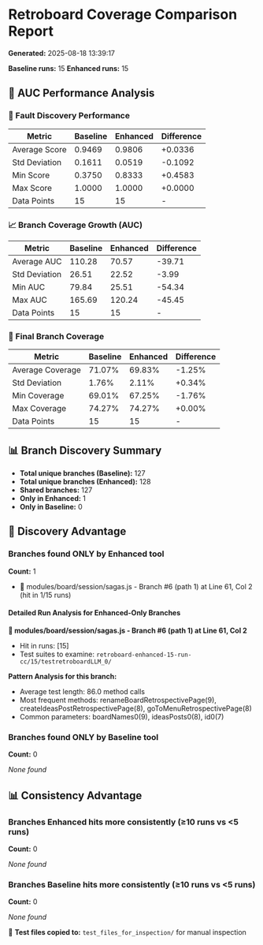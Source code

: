 # Retroboard Coverage Comparison Report

**Generated:** 2025-08-18 13:39:17

**Baseline runs:** 15
**Enhanced runs:** 15

## 🚀 AUC Performance Analysis

### 🎯 Fault Discovery Performance

| Metric | Baseline | Enhanced | Difference |
|--------|----------|----------|------------|
| Average Score | 0.9469 | 0.9806 | +0.0336 |
| Std Deviation | 0.1611 | 0.0519 | -0.1092 |
| Min Score | 0.3750 | 0.8333 | +0.4583 |
| Max Score | 1.0000 | 1.0000 | +0.0000 |
| Data Points | 15 | 15 | - |

### 📈 Branch Coverage Growth (AUC)

| Metric | Baseline | Enhanced | Difference |
|--------|----------|----------|------------|
| Average AUC | 110.28 | 70.57 | -39.71 |
| Std Deviation | 26.51 | 22.52 | -3.99 |
| Min AUC | 79.84 | 25.51 | -54.34 |
| Max AUC | 165.69 | 120.24 | -45.45 |
| Data Points | 15 | 15 | - |

### 🎯 Final Branch Coverage

| Metric | Baseline | Enhanced | Difference |
|--------|----------|----------|------------|
| Average Coverage | 71.07% | 69.83% | -1.25% |
| Std Deviation | 1.76% | 2.11% | +0.34% |
| Min Coverage | 69.01% | 67.25% | -1.76% |
| Max Coverage | 74.27% | 74.27% | +0.00% |
| Data Points | 15 | 15 | - |

## 📊 Branch Discovery Summary

- **Total unique branches (Baseline):** 127
- **Total unique branches (Enhanced):** 128
- **Shared branches:** 127
- **Only in Enhanced:** 1
- **Only in Baseline:** 0

## 🎯 Discovery Advantage

### Branches found ONLY by Enhanced tool
**Count:** 1

- 📂 modules/board/session/sagas.js - Branch #6 (path 1) at Line 61, Col 2 (hit in 1/15 runs)

#### Detailed Run Analysis for Enhanced-Only Branches

**📂 modules/board/session/sagas.js - Branch #6 (path 1) at Line 61, Col 2**
- Hit in runs: [15]
- Test suites to examine: `retroboard-enhanced-15-run-cc/15/testretroboardLLM_0/`

**Pattern Analysis for this branch:**
- Average test length: 86.0 method calls
- Most frequent methods: renameBoardRetrospectivePage(9), createIdeasPostRetrospectivePage(8), goToMenuRetrospectivePage(8)
- Common parameters: boardNames0(9), ideasPosts0(8), id0(7)


### Branches found ONLY by Baseline tool
**Count:** 0

*None found*

## 📊 Consistency Advantage

### Branches Enhanced hits more consistently (≥10 runs vs <5 runs)
**Count:** 0

*None found*

### Branches Baseline hits more consistently (≥10 runs vs <5 runs)
**Count:** 0

*None found*

📁 **Test files copied to:** `test_files_for_inspection/` for manual inspection

